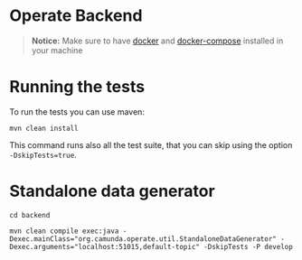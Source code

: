 # Operate Backend

> **Notice:** Make sure to have [docker](https://docs.docker.com/install/)
> and [docker-compose](https://docs.docker.com/compose/install/) installed
> in your machine

# Running the tests

To run the tests you can use maven:

```
mvn clean install
```

This command runs also all the test suite, that you can skip using the
option `-DskipTests=true`.

# Standalone data generator

```
cd backend

mvn clean compile exec:java -Dexec.mainClass="org.camunda.operate.util.StandaloneDataGenerator" -Dexec.arguments="localhost:51015,default-topic" -DskipTests -P develop
```
